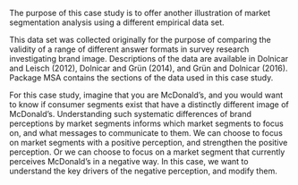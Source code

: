 The purpose of this case study is to offer another illustration of market segmentation
analysis using a different empirical data set.

This data set was collected originally for the purpose of comparing the validity
of a range of different answer formats in survey research investigating brand image.
Descriptions of the data are available in Dolnicar and Leisch (2012), Dolnicar and
Grün (2014), and Grün and Dolnicar (2016). Package MSA contains the sections of
the data used in this case study.

For this case study, imagine that you are McDonald’s, and you would want
to know if consumer segments exist that have a distinctly different image of
McDonald’s. Understanding such systematic differences of brand perceptions by
market segments informs which market segments to focus on, and what messages to
communicate to them. We can choose to focus on market segments with a positive
perception, and strengthen the positive perception. Or we can choose to focus on a
market segment that currently perceives McDonald’s in a negative way. In this case,
we want to understand the key drivers of the negative perception, and modify them.
